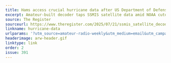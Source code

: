 ```yaml
---
title: Hams access crucial hurricane data after US Department of Defense cut it off
excerpt: Amateur-built decoder taps SSMIS satellite data amid NOAA cutoff.
source: The Register
sourceurl: https://www.theregister.com/2025/07/21/ssmis_satellite_decoder
linkname: hurricane-data
urlparams: '?utm_source=amateur-radio-weekly&utm_medium=email&utm_campaign=newsletter'
headerimage: arw-header.gif
linktype: link
order: 2
issue: 391
---
```

